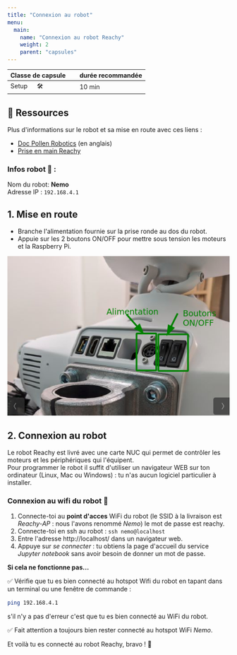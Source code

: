 ```yaml
---
title: "Connexion au robot"
menu:
  main:
    name: "Connexion au robot Reachy"
    weight: 2
    parent: "capsules"
---
```


| Classe de capsule  | &emsp; durée recommandée |
|:-------------------|:------------------|
| Setup  &emsp;  🛠️  |&emsp; 10 min      |


## 📗 Ressources

Plus d'informations sur le robot et sa mise en route avec ces liens :  
- [Doc Pollen Robotics](https://pollen-robotics.github.io/reachy-2019-docs/docs/getting-started/)  (en anglais)
- [Prise en main Reachy](https://github.com/ta18/Reachy_Nautilus/blob/main/Prise%20en%20main.md)

  
### **Infos robot 🤖** : 
Nom du robot: **Nemo**  
Adresse IP : `192.168.4.1` 

## 1. Mise en route 

* Branche l'alimentation fournie sur la prise ronde au dos du robot.
* Appuie sur les 2 boutons ON/OFF pour mettre sous tension les moteurs et la Raspberry Pi.

![Dos du robot](img/back.png)

## 2. Connexion au robot

Le robot Reachy est livré avec une carte NUC qui permet de contrôler les moteurs et les périphériques qui l'équipent.<br>
Pour programmer le robot il suffit d'utiliser un navigateur WEB sur ton ordinateur (Linux, Mac ou Windows) : tu n'as aucun logiciel particulier à installer. 

### Connexion au wifi du robot 📶

1. Connecte-toi au **point d'acces** WiFi du robot (le SSID à la livraison est _Reachy-AP_ : nous l'avons renommé _Nemo_) le mot de passe est reachy.
2. Connecte-toi en ssh au robot : `ssh nemo@localhost` 
3. Entre l'adresse http://localhost/ dans un navigateur web.
4. Appuye sur *se connecter* : tu obtiens la page d'accueil du service *Jupyter notebook* sans avoir besoin de donner un mot de passe.

**Si cela ne fonctionne pas...** 

✅ Vérifie que tu es bien connecté au hotspot Wifi du robot en tapant dans un terminal ou une fenêtre de commande :

```bash
ping 192.168.4.1
```
 s'il n'y a pas d'erreur c'est que tu es bien connecté au WiFi du robot.

✅ Fait attention a toujours bien rester connecté au hotspot WiFi _Nemo_. 

Et voilà tu es connecté au robot Reachy, bravo ! 🎉


